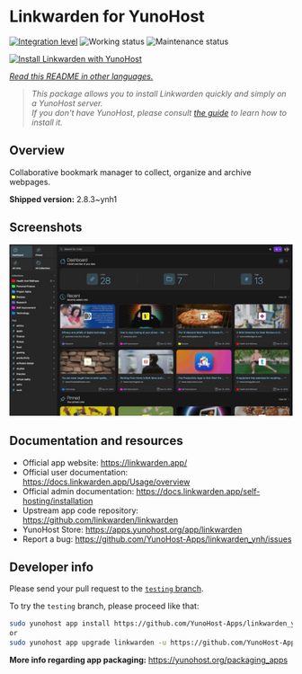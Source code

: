 <!--
N.B.: This README was automatically generated by <https://github.com/YunoHost/apps/tree/master/tools/readme_generator>
It shall NOT be edited by hand.
-->

# Linkwarden for YunoHost

[![Integration level](https://dash.yunohost.org/integration/linkwarden.svg)](https://ci-apps.yunohost.org/ci/apps/linkwarden/) ![Working status](https://ci-apps.yunohost.org/ci/badges/linkwarden.status.svg) ![Maintenance status](https://ci-apps.yunohost.org/ci/badges/linkwarden.maintain.svg)

[![Install Linkwarden with YunoHost](https://install-app.yunohost.org/install-with-yunohost.svg)](https://install-app.yunohost.org/?app=linkwarden)

*[Read this README in other languages.](./ALL_README.md)*

> *This package allows you to install Linkwarden quickly and simply on a YunoHost server.*  
> *If you don't have YunoHost, please consult [the guide](https://yunohost.org/install) to learn how to install it.*

## Overview

Collaborative bookmark manager to collect, organize and archive webpages.


**Shipped version:** 2.8.3~ynh1

## Screenshots

![Screenshot of Linkwarden](./doc/screenshots/dashboard.jpg)

## Documentation and resources

- Official app website: <https://linkwarden.app/>
- Official user documentation: <https://docs.linkwarden.app/Usage/overview>
- Official admin documentation: <https://docs.linkwarden.app/self-hosting/installation>
- Upstream app code repository: <https://github.com/linkwarden/linkwarden>
- YunoHost Store: <https://apps.yunohost.org/app/linkwarden>
- Report a bug: <https://github.com/YunoHost-Apps/linkwarden_ynh/issues>

## Developer info

Please send your pull request to the [`testing` branch](https://github.com/YunoHost-Apps/linkwarden_ynh/tree/testing).

To try the `testing` branch, please proceed like that:

```bash
sudo yunohost app install https://github.com/YunoHost-Apps/linkwarden_ynh/tree/testing --debug
or
sudo yunohost app upgrade linkwarden -u https://github.com/YunoHost-Apps/linkwarden_ynh/tree/testing --debug
```

**More info regarding app packaging:** <https://yunohost.org/packaging_apps>
